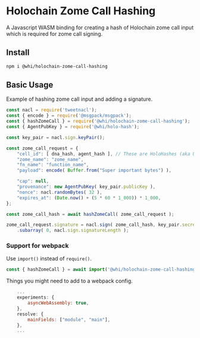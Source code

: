 # Holochain Zome Call Hashing
A Javascript WASM binding for creating a hash of Holochain zome call input which is required for
zome call signing.


## Install

```bash
npm i @whi/holochain-zome-call-hashing
```


## Basic Usage
Example of hashing zome call input and adding a signature.

```js
const nacl = require('tweetnacl');
const { encode } = require('@msgpack/msgpack');
const { hashZomeCall } = require('@whi/holochain-zome-call-hashing');
const { AgentPubKey } = require('@whi/holo-hash');

const key_pair = nacl.sign.keyPair();

const zome_call_request = {
    "cell_id": [ dna_hash, agent_hash ], // These are HoloHashes (aka Uint8Arrays)
    "zome_name": "zome_name",
    "fn_name": "function_name",
    "payload": encode( Buffer.from("Super important bytes") ),

    "cap": null,
    "provenance": new AgentPubKey( key_pair.publicKey ),
    "nonce": nacl.randomBytes( 32 ),
    "expires_at": (Date.now() + (5 * 60 * 1_000)) * 1_000,
};

const zome_call_hash = await hashZomeCall( zome_call_request );

zome_call_request.signature = nacl.sign( zome_call_hash, key_pair.secretKey )
    .subarray( 0, nacl.sign.signatureLength );
```


### Support for webpack
Use `import()` instead of `require()`.

```js
const { hashZomeCall } = await import('@whi/holochain-zome-call-hashing');
```

Things you might need to add to a webpack config.
```js
    ...
    experiments: {
        asyncWebAssembly: true,
    },
    resolve: {
        mainFields: ["module", "main"],
    },
    ...
```
